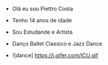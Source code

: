 - Olá eu sou Piettro Costa

- Tenho 14 anos de idade

- Sou Estudande e Artista

- Danço Ballet Classico e Jazz Dance

- ![dance] https://i.gifer.com/ICU.gif

